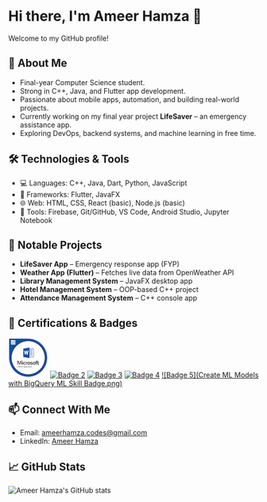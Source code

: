 # Hi there, I'm Ameer Hamza 👋

Welcome to my GitHub profile!

## 🚀 About Me
- Final-year Computer Science student.
- Strong in C++, Java, and Flutter app development.
- Passionate about mobile apps, automation, and building real-world projects.
- Currently working on my final year project **LifeSaver** – an emergency assistance app.
- Exploring DevOps, backend systems, and machine learning in free time.

## 🛠️ Technologies & Tools
- 💻 Languages: C++, Java, Dart, Python, JavaScript
- 📱 Frameworks: Flutter, JavaFX
- 🌐 Web: HTML, CSS, React (basic), Node.js (basic)
- 🔧 Tools: Firebase, Git/GitHub, VS Code, Android Studio, Jupyter Notebook

## 📱 Notable Projects
- **LifeSaver App** – Emergency response app (FYP)
- **Weather App (Flutter)** – Fetches live data from OpenWeather API
- **Library Management System** – JavaFX desktop app
- **Hotel Management System** – OOP-based C++ project
- **Attendance Management System** – C++ console app

## 🏅 Certifications & Badges

[![Badge 1](microsoft-office-specialist-word-office-2016.png)](https://www.credly.com/badges/80180606-58a6-4b71-a3e4-26cc84951262/public_url)
[![Badge 2](https://images.credly.com/images/be988be4-f5d4-4ce0-a463-f889eba7fb52.png)](https://www.credly.com/badges/be988be4-f5d4-4ce0-a463-f889eba7fb52/public_url)
[![Badge 3](https://images.credly.com/images/f869330d-e85e-49f3-a156-c0735ef7dfb5.png)](https://www.credly.com/badges/f869330d-e85e-49f3-a156-c0735ef7dfb5/public_url)
[![Badge 4](https://images.credly.com/images/09b28e2c-bcff-4d9f-9732-4784e7af3c6e.png)](https://www.credly.com/badges/09b28e2c-bcff-4d9f-9732-4784e7af3c6e/public_url)
[![Badge 5](Create ML Models with BigQuery ML Skill Badge.png)](https://www.credly.com/badges/04999120-3c0a-45f1-9fe0-d2d7252b5f15/public_url)

## 📫 Connect With Me
- Email: ameerhamza.codes@gmail.com
- LinkedIn: [Ameer Hamza](https://linkedin.com/in/ameerhamzaw2)

## 📈 GitHub Stats
![Ameer Hamza's GitHub stats](https://github-readme-stats.vercel.app/api?username=gitameerhamza&show_icons=true&theme=radical)

